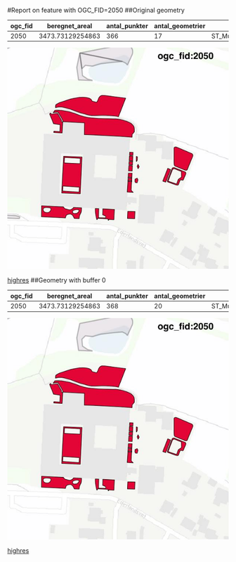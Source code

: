 #Report on feature with OGC_FID=2050
##Original geometry



| ogc_fid |  beregnet_areal  | antal_punkter | antal_geometrier |      type       |
|---------|------------------|---------------|------------------|-----------------|
|    2050 | 3473.73129254863 |           366 |               17 | ST_MultiPolygon|
![geom](../images/2050_invalid.jpg)


[highres](https://raw.githubusercontent.com/Septima/herlev/master/images/2050_invalid.jpg)
##Geometry with buffer 0



| ogc_fid |  beregnet_areal  | antal_punkter | antal_geometrier |      type       |
|---------|------------------|---------------|------------------|-----------------|
|    2050 | 3473.73129254863 |           368 |               20 | ST_MultiPolygon|
![geom](../images/2050_buffer0.jpg)


[highres](https://raw.githubusercontent.com/Septima/herlev/master/images/2050_buffer0_highres.jpg)
